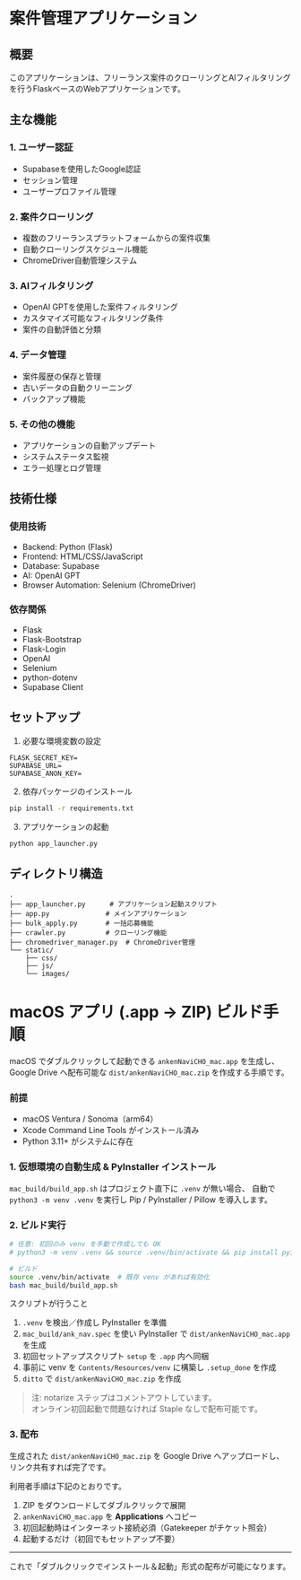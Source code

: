 # 案件管理アプリケーション

## 概要
このアプリケーションは、フリーランス案件のクローリングとAIフィルタリングを行うFlaskベースのWebアプリケーションです。

## 主な機能

### 1. ユーザー認証
- Supabaseを使用したGoogle認証
- セッション管理
- ユーザープロファイル管理

### 2. 案件クローリング
- 複数のフリーランスプラットフォームからの案件収集
- 自動クローリングスケジュール機能
- ChromeDriver自動管理システム

### 3. AIフィルタリング
- OpenAI GPTを使用した案件フィルタリング
- カスタマイズ可能なフィルタリング条件
- 案件の自動評価と分類

### 4. データ管理
- 案件履歴の保存と管理
- 古いデータの自動クリーニング
- バックアップ機能

### 5. その他の機能
- アプリケーションの自動アップデート
- システムステータス監視
- エラー処理とログ管理

## 技術仕様

### 使用技術
- Backend: Python (Flask)
- Frontend: HTML/CSS/JavaScript
- Database: Supabase
- AI: OpenAI GPT
- Browser Automation: Selenium (ChromeDriver)

### 依存関係
- Flask
- Flask-Bootstrap
- Flask-Login
- OpenAI
- Selenium
- python-dotenv
- Supabase Client

## セットアップ

1. 必要な環境変数の設定
```
FLASK_SECRET_KEY=
SUPABASE_URL=
SUPABASE_ANON_KEY=
```

2. 依存パッケージのインストール
```bash
pip install -r requirements.txt
```

3. アプリケーションの起動
```bash
python app_launcher.py
```

## ディレクトリ構造
```
.
├── app_launcher.py      # アプリケーション起動スクリプト
├── app.py              # メインアプリケーション
├── bulk_apply.py       # 一括応募機能
├── crawler.py          # クローリング機能
├── chromedriver_manager.py  # ChromeDriver管理
└── static/
    ├── css/
    ├── js/
    └── images/
```

# macOS アプリ (.app → ZIP) ビルド手順

macOS でダブルクリックして起動できる `ankenNaviCHO_mac.app` を生成し、
Google Drive へ配布可能な `dist/ankenNaviCHO_mac.zip` を作成する手順です。

### 前提
* macOS Ventura / Sonoma（arm64）
* Xcode Command Line Tools がインストール済み
* Python 3.11+ がシステムに存在

### 1. 仮想環境の自動生成 & PyInstaller インストール
`mac_build/build_app.sh` はプロジェクト直下に `.venv` が無い場合、
自動で `python3 -m venv .venv` を実行し Pip / PyInstaller / Pillow を導入します。

### 2. ビルド実行

```bash
# 任意: 初回のみ venv を手動で作成しても OK
# python3 -m venv .venv && source .venv/bin/activate && pip install pyinstaller pillow

# ビルド
source .venv/bin/activate  # 既存 venv があれば有効化
bash mac_build/build_app.sh
```

スクリプトが行うこと
1. `.venv` を検出／作成し PyInstaller を準備
2. `mac_build/ank_nav.spec` を使い PyInstaller で
   `dist/ankenNaviCHO_mac.app` を生成
3. 初回セットアップスクリプト `setup` を `.app` 内へ同梱
4. 事前に venv を `Contents/Resources/venv` に構築し `.setup_done` を作成
5. `ditto` で `dist/ankenNaviCHO_mac.zip` を作成

> 注: notarize ステップはコメントアウトしています。<br>
> オンライン初回起動で問題なければ Staple なしで配布可能です。

### 3. 配布

生成された `dist/ankenNaviCHO_mac.zip` を Google Drive へアップロードし、
リンク共有すれば完了です。

利用者手順は下記のとおりです。
1. ZIP をダウンロードしてダブルクリックで展開
2. `ankenNaviCHO_mac.app` を **Applications** へコピー
3. 初回起動時はインターネット接続必須（Gatekeeper がチケット照会）
4. 起動するだけ（初回でもセットアップ不要）

---
これで「ダブルクリックでインストール＆起動」形式の配布が可能になります。